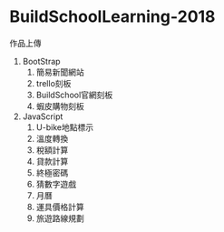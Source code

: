 # BuildSchoolLearning-2018
作品上傳  
1. BootStrap  
    1. 簡易新聞網站  
    2. trello刻板
    3. BuildSchool官網刻板  
    4. 蝦皮購物刻板  
2. JavaScript  
    1. U-bike地點標示  
    2. 溫度轉換  
    3. 稅額計算  
    4. 貸款計算
    5. 終極密碼  
    6. 猜數字遊戲  
    7. 月曆  
    8. 運具價格計算
    9. 旅遊路線規劃





